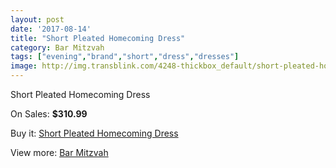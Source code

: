 ```yaml
---
layout: post
date: '2017-08-14'
title: "Short Pleated Homecoming Dress"
category: Bar Mitzvah
tags: ["evening","brand","short","dress","dresses"]
image: http://img.transblink.com/4248-thickbox_default/short-pleated-homecoming-dress.jpg
---
```

Short Pleated Homecoming Dress

On Sales: **$310.99**
<a href="https://www.transblink.com/en/bar-mitzvah/1338-short-pleated-homecoming-dress.html"><amp-img layout="responsive" width="600" height="600" src="//img.transblink.com/4248-thickbox_default/short-pleated-homecoming-dress.jpg" alt="Short Pleated Homecoming Dress 0" /></a>
<a href="https://www.transblink.com/en/bar-mitzvah/1338-short-pleated-homecoming-dress.html"><amp-img layout="responsive" width="600" height="600" src="//img.transblink.com/4250-thickbox_default/short-pleated-homecoming-dress.jpg" alt="Short Pleated Homecoming Dress 1" /></a>
<a href="https://www.transblink.com/en/bar-mitzvah/1338-short-pleated-homecoming-dress.html"><amp-img layout="responsive" width="600" height="600" src="//img.transblink.com/4249-thickbox_default/short-pleated-homecoming-dress.jpg" alt="Short Pleated Homecoming Dress 2" /></a>

Buy it: [Short Pleated Homecoming Dress](https://www.transblink.com/en/bar-mitzvah/1338-short-pleated-homecoming-dress.html "Short Pleated Homecoming Dress")

View more: [Bar Mitzvah](https://www.transblink.com/en/2-bar-mitzvah "Bar Mitzvah")